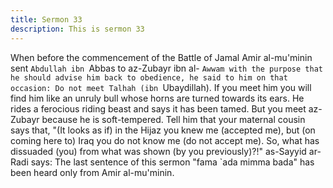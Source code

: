 ```yaml
---
title: Sermon 33
description: This is sermon 33
---
```


When before the commencement of the Battle of Jamal Amir al-mu'minin sent
`Abdullah ibn `Abbas to az-Zubayr ibn al- `Awwam with the purpose that he should
advise him back to obedience, he said to him on that occasion:
Do not meet Talhah (ibn `Ubaydillah). If you meet him you will find him like an unruly bull
whose horns are turned towards its ears. He rides a ferocious riding beast and says it has been
tamed. But you meet az-Zubayr because he is soft-tempered. Tell him that your maternal
cousin says that, "(It looks as if) in the Hijaz you knew me (accepted me), but (on coming
here to) Iraq you do not know me (do not accept me). So, what has dissuaded (you) from what
was shown (by you previously)?!"
as-Sayyid ar-Radi says: The last sentence of this sermon "fama `ada mimma bada" has been
heard only from Amir al-mu'minin.